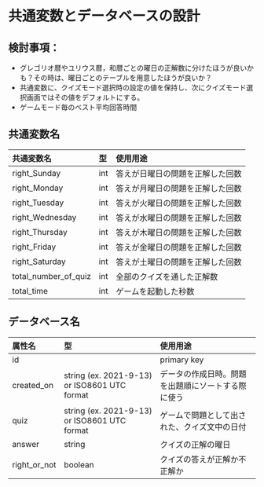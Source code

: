 # 共通変数とデータベースの設計

## 検討事項：
- グレゴリオ暦やユリウス暦，和暦ごとの曜日の正解数に分けたほうが良いかも？その時は、曜日ごとのテーブルを用意したほうが良いか？
- 共通変数に、クイズモード選択時の設定の値を保持し、次にクイズモード選択画面ではその値をデフォルトにする。
- ゲームモード毎のベスト平均回答時間

## 共通変数名

| 共通変数名           | 型  | 使用用途                         |
| :------------------- | :-- | :------------------------------- |
| right_Sunday         | int | 答えが日曜日の問題を正解した回数 |
| right_Monday         | int | 答えが月曜日の問題を正解した回数 |
| right_Tuesday        | int | 答えが火曜日の問題を正解した回数 |
| right_Wednesday      | int | 答えが水曜日の問題を正解した回数 |
| right_Thursday       | int | 答えが木曜日の問題を正解した回数 |
| right_Friday         | int | 答えが金曜日の問題を正解した回数 |
| right_Saturday       | int | 答えが土曜日の問題を正解した回数 |
| total_number_of_quiz | int | 全部のクイズを通した正解数       |
| total_time           | int | ゲームを起動した秒数             |

## データベース名

| 属性名       | 型                                           | 使用用途                                           |
| :----------- | :------------------------------------------- | :------------------------------------------------- |
| id           |                                              | primary key                                        |
| created_on   | string (ex. 2021-9-13) or ISO8601 UTC format | データの作成日時。問題を出題順にソートする際に使う |
| quiz         | string (ex. 2021-9-13) or ISO8601 UTC format | ゲームで問題として出された、クイズ文中の日付       |
| answer       | string                                       | クイズの正解の曜日                                 |
| right_or_not | boolean                                      | クイズの答えが正解か不正解か |
